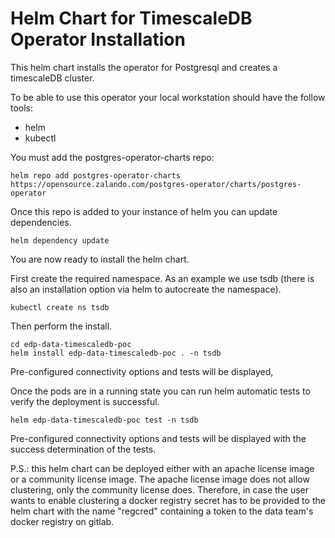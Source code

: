 # Helm Chart for TimescaleDB Operator Installation

This helm chart installs the operator for Postgresql and creates a timescaleDB cluster.

To be able to use this operator your local workstation should have the follow tools:

- helm
- kubectl

You must add the postgres-operator-charts repo:

```
helm repo add postgres-operator-charts https://opensource.zalando.com/postgres-operator/charts/postgres-operator
```

Once this repo is added to your instance of helm you can update dependencies.

```
helm dependency update
```

You are now ready to install the helm chart.

First create the required namespace. As an example we use tsdb (there is also an installation option via helm to autocreate the namespace).

```
kubectl create ns tsdb
```

Then perform the install.

```
cd edp-data-timescaledb-poc
helm install edp-data-timescaledb-poc . -n tsdb
```

Pre-configured connectivity options and tests will be displayed,

Once the pods are in a running state you can run helm automatic tests to verify the deployment is successful.

```
helm edp-data-timescaledb-poc test -n tsdb
```

Pre-configured connectivity options and tests will be displayed with the success determination of the tests.


P.S.: this helm chart can be deployed either with an apache license image or a community license image. The apache license image does not allow clustering, only the community license does. Therefore, in case the user wants to enable clustering a docker registry secret has to be provided to the helm chart with the name "regcred" containing a token to the data team's docker registry on gitlab.
